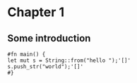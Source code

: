 # Chapter 1

## Some introduction

```aquascope,interpreter
#fn main() {
let mut s = String::from("hello ");'[]'
s.push_str("world");'[]'
#}
```